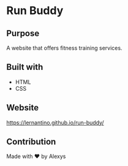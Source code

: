 # Run Buddy 

## Purpose 
A website that offers fitness training services.

## Built with
* HTML 
* CSS

## Website
https://lernantino.github.io/run-buddy/

## Contribution
Made with ❤️ by Alexys 
